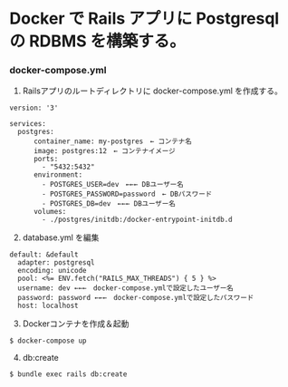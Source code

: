# Docker で Rails アプリに Postgresql の RDBMS を構築する。

### docker-compose.yml
1. Railsアプリのルートディレクトリに docker-compose.yml を作成する。
```
version: '3'

services:
  postgres:
      container_name: my-postgres　← コンテナ名
      image: postgres:12　← コンテナイメージ
      ports:
        - "5432:5432"
      environment:
        - POSTGRES_USER=dev　←←← DBユーザー名
        - POSTGRES_PASSWORD=password　← DBパスワード
        - POSTGRES_DB=dev　←←← DBユーザー名
      volumes:
        - ./postgres/initdb:/docker-entrypoint-initdb.d

```

2. database.yml を編集
```
default: &default
  adapter: postgresql
  encoding: unicode
  pool: <%= ENV.fetch("RAILS_MAX_THREADS") { 5 } %>
  username: dev ←←←　docker-compose.ymlで設定したユーザー名
  password: password ←←←　docker-compose.ymlで設定したパスワード
  host: localhost
```

3. Dockerコンテナを作成＆起動
```
$ docker-compose up
```

4. db:create
```
$ bundle exec rails db:create
```
